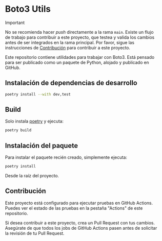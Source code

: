 # Boto3 Utils

> [!IMPORTANT]  
> No se recomienda hacer _push_ directamente a la rama `main`. Existe un flujo de trabajo para contribuir a este proyecto, que testea y valida los cambios antes de ser integrados en la rama principal. Por favor, sigue las instrucciones de [Contribución](#contribución) para contribuir a este proyecto.

Este repositorio contiene utilidades para trabajar con Boto3. Está pensado para ser publicado como un paquete de Python, alojado y publicado en GitHub.

## Instalación de dependencias de desarrollo

```bash
poetry install --with dev,test
```

## Build

Solo instala [poetry](https://python-poetry.org/docs/) y ejecuta:

```bash
poetry build
```

## Instalación del paquete

Para instalar el paquete recién creado, simplemente ejecuta:

```bash
poetry install
```

Desde la raíz del proyecto.

## Contribución

Este proyecto está configurado para ejecutar pruebas en GitHub Actions. Puedes ver el estado de las pruebas en la pestaña "Actions" de este repositorio.

Si desea contribuir a este proyecto, crea un Pull Request con tus cambios. Asegúrate de que todos los jobs de GitHub Actions pasen antes de solicitar la revisión de tu Pull Request.
